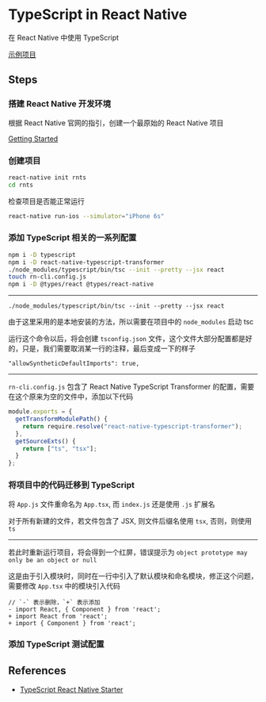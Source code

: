 # TypeScript in React Native

在 React Native 中使用 TypeScript

[示例项目](https://github.com/pennyworthit/react-native-typescript)

## Steps

### 搭建 React Native 开发环境

根据 React Native 官网的指引，创建一个最原始的 React Native 项目

[Getting Started](https://facebook.github.io/react-native/docs/getting-started.html)

### 创建项目

```sh
react-native init rnts
cd rnts
```

检查项目是否能正常运行

```sh
react-native run-ios --simulator="iPhone 6s"
```

### 添加 TypeScript 相关的一系列配置

```sh
npm i -D typescript
npm i -D react-native-typescript-transformer
./node_modules/typescript/bin/tsc --init --pretty --jsx react
touch rn-cli.config.js
npm i -D @types/react @types/react-native
```

---

`./node_modules/typescript/bin/tsc --init --pretty --jsx react`

由于这里采用的是本地安装的方法，所以需要在项目中的 `node_modules` 启动 tsc

运行这个命令以后，将会创建 `tsconfig.json` 文件，这个文件大部分配置都是好的，只是，我们需要取消某一行的注释，最后变成一下的样子

`"allowSyntheticDefaultImports": true,`

---

`rn-cli.config.js` 包含了 React Native TypeScript Transformer 的配置，需要在这个原来为空的文件中，添加以下代码

```js
module.exports = {
  getTransformModulePath() {
    return require.resolve("react-native-typescript-transformer");
  },
  getSourceExts() {
    return ["ts", "tsx"];
  }
};
```

### 将项目中的代码迁移到 TypeScript

将 `App.js` 文件重命名为 `App.tsx`, 而 `index.js` 还是使用 `.js` 扩展名

对于所有新建的文件，若文件包含了 JSX, 则文件后缀名使用 `tsx`, 否则，则使用 `ts`

---

若此时重新运行项目，将会得到一个红屏，错误提示为 `object prototype may only be an object or null`

这是由于引入模块时，同时在一行中引入了默认模块和命名模块，修正这个问题，需要修改 `App.tsx` 中的模块引入代码

```
// `-` 表示删除，`+` 表示添加
- import React, { Component } from 'react';
+ import React from 'react';
+ import { Component } from 'react';
```

### 添加 TypeScript 测试配置

## References

- [TypeScript React Native Starter](https://github.com/Microsoft/TypeScript-React-Native-Starter#prerequisites)

